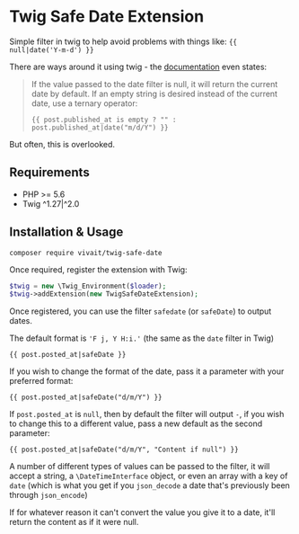 # Twig Safe Date Extension

Simple filter in twig to help avoid problems with things like: `{{ null|date('Y-m-d') }}`

There are ways around it using twig - the [documentation](https://twig.symfony.com/doc/2.x/filters/date.html) even states:

> If the value passed to the date filter is null, it will return the current date by default. If an empty string is desired instead of the current date, use a ternary operator:
>
> `{{ post.published_at is empty ? "" : post.published_at|date("m/d/Y") }}`

But often, this is overlooked.

## Requirements

* PHP >= 5.6
* Twig ^1.27|^2.0

## Installation & Usage

`composer require vivait/twig-safe-date`

Once required, register the extension with Twig:

```php
$twig = new \Twig_Environment($loader);
$twig->addExtension(new TwigSafeDateExtension);
```

Once registered, you can use the filter `safedate` (or `safeDate`) to output dates.

The default format is `'F j, Y H:i.'` (the same as the `date` filter in Twig)

```
{{ post.posted_at|safeDate }}
```

If you wish to change the format of the date, pass it a parameter with your preferred format:

```
{{ post.posted_at|safeDate("d/m/Y") }}
```

If `post.posted_at` is `null`, then by default the filter will output `-`, if you wish to change this to a different value, pass a new default as the second parameter:

```
{{ post.posted_at|safeDate("d/m/Y", "Content if null") }}
```

A number of different types of values can be passed to the filter, it will accept a string, a `\DateTimeInterface` object, or even an array with a key of `date` (which is what you get if you `json_decode` a date that's previously been through `json_encode`)

If for whatever reason it can't convert the value you give it to a date, it'll return the content as if it were null.
